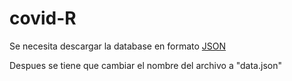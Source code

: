 # covid-R
Se necesita descargar la database en formato [JSON ](https://github.com/owid/covid-19-data/tree/master/public/data/#%EF%B8%8F-download-our-complete-covid-19-dataset--csv--xlsx--json)

Despues se tiene que cambiar el nombre del archivo a "data.json"